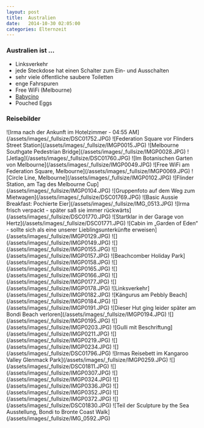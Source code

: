 ```yaml
---
layout: post
title:  Australien
date:   2014-10-30 02:05:00
categories: Elternzeit
---
```


### Australien ist …

- Linksverkehr
- jede Steckdose hat einen Schalter zum Ein- und Ausschalten
- sehr viele öffentliche saubere Toiletten
- enge Fahrspuren
- Free WiFi (Melbourne)
- [Babycino][babycino]
- Pouched Eggs

### Reisebilder

<div class="carousel">
![Irma nach der Ankunft im Hotelzimmer - 04:55 AM](/assets/images/_fullsize/DSC01752.JPG)
![Federation Square vor Flinders Street Station](/assets/images/_fullsize/IMGP0015.JPG)
![Melbourne Southgate Pedestrian Bridge](/assets/images/_fullsize/IMGP0028.JPG)
![Jetlag](/assets/images/_fullsize/DSC01760.JPG)
![Im Botanischen Garten von Melbourne](/assets/images/_fullsize/IMGP0049.JPG)
![Free WiFi am Federation Square, Melbourne](/assets/images/_fullsize/IMGP0069.JPG)
![Circle Line, Melbourne](/assets/images/_fullsize/IMGP0102.JPG)
![Flinder Station, am Tag des Melbourne Cup](/assets/images/_fullsize/IMGP0104.JPG)
![Gruppenfoto auf dem Weg zum Mietwagen](/assets/images/_fullsize/DSC01769.JPG)
![Basic Aussie Breakfast: Pochierte Eier](/assets/images/_fullsize/IMG_0513.JPG)
![Irma frisch verpackt - später saß sie immer rückwärts](/assets/images/_fullsize/DSC01770.JPG)
![Startklar in der Garage von Hertz](/assets/images/_fullsize/DSC01771.JPG)
![Cabin im „Garden of Eden“ - sollte sich als eine unserer Lieblingsunterkünfte erweisen](/assets/images/_fullsize/IMGP0129.JPG)
![](/assets/images/_fullsize/IMGP0149.JPG)
![](/assets/images/_fullsize/IMGP0155.JPG)
![](/assets/images/_fullsize/IMGP0157.JPG)
![Beachcomber Holiday Park](/assets/images/_fullsize/IMGP0158.JPG)
![](/assets/images/_fullsize/IMGP0165.JPG)
![](/assets/images/_fullsize/IMGP0166.JPG)
![](/assets/images/_fullsize/IMGP0177.JPG)
![](/assets/images/_fullsize/IMGP0178.JPG)
![Linksverkehr](/assets/images/_fullsize/IMGP0182.JPG)
![Kängurus am Pebbly Beach](/assets/images/_fullsize/IMGP0184.JPG)
![](/assets/images/_fullsize/IMGP0191.JPG)
![Dieser Hut ging leider später am Bondi Beach verloren](/assets/images/_fullsize/IMGP0194.JPG)
![](/assets/images/_fullsize/IMGP0195.JPG)
![](/assets/images/_fullsize/IMGP0203.JPG)
![Gulli mit Beschriftung](/assets/images/_fullsize/IMGP0211.JPG)
![](/assets/images/_fullsize/IMGP0219.JPG)
![](/assets/images/_fullsize/IMGP0234.JPG)
![](/assets/images/_fullsize/DSC01796.JPG)
![Irmas Reisebett im Kangaroo Valley Glenmack Park](/assets/images/_fullsize/IMGP0259.JPG)
![](/assets/images/_fullsize/DSC01811.JPG)
![](/assets/images/_fullsize/IMGP0307.JPG)
![](/assets/images/_fullsize/IMGP0324.JPG)
![](/assets/images/_fullsize/IMGP0336.JPG)
![](/assets/images/_fullsize/IMGP0352.JPG)
![](/assets/images/_fullsize/IMGP0372.JPG)
![](/assets/images/_fullsize/DSC01830.JPG)
![Teil der Sculpture by the Sea Ausstellung, Bondi to Bronte Coast Walk](/assets/images/_fullsize/IMG_0592.JPG)
</div>

[babycino]: http://en.wikipedia.org/wiki/Babycino
